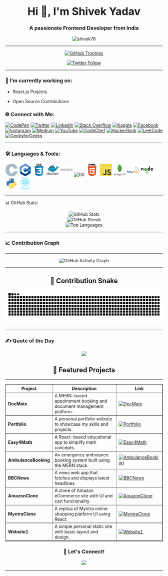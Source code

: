 
<h1 align="center"><b><big>Hi 👋, I'm Shivek Yadav</big></b></h1>
<h3 align="center">A passionate Frontend Developer from India</h3>

<p align="center">
  <img src="https://komarev.com/ghpvc/?username=shivek78&label=Profile%20views&color=0e75b6&style=flat" alt="shivek78" />
</p>

---

<p align="center">
  <a href="https://github.com/ryo-ma/github-profile-trophy">
    <img src="https://github-profile-trophy.vercel.app/?username=shivek78&theme=onedark" alt="GitHub Trophies" />
  </a>
</p>


<p align="center">
  <a href="https://twitter.com/shivek_ydv" target="_blank">
    <img src="https://img.shields.io/twitter/follow/shivek_ydv?logo=twitter&style=for-the-badge" alt="Twitter Follow" />
  </a>
</p>

---

### 🔭 I’m currently working on:

- React.js Projects

- Open Source Contributions



### 🌐 Connect with Me:

<p align="left">
  <a href="https://codepen.io/shivek-yadav" target="_blank"><img src="https://raw.githubusercontent.com/rahuldkjain/github-profile-readme-generator/master/src/images/icons/Social/codepen.svg" height="30" width="40" alt="CodePen" /></a>
  <a href="https://twitter.com/shivek_ydv" target="_blank"><img src="https://raw.githubusercontent.com/rahuldkjain/github-profile-readme-generator/master/src/images/icons/Social/twitter.svg" height="30" width="40" alt="Twitter" /></a>
  <a href="https://linkedin.com/in/shivek-yadav" target="_blank"><img src="https://raw.githubusercontent.com/rahuldkjain/github-profile-readme-generator/master/src/images/icons/Social/linked-in-alt.svg" height="30" width="40" alt="LinkedIn" /></a>
  <a href="https://stackoverflow.com/users/your-id" target="_blank"><img src="https://raw.githubusercontent.com/rahuldkjain/github-profile-readme-generator/master/src/images/icons/Social/stack-overflow.svg" height="30" width="40" alt="Stack Overflow" /></a>
  <a href="https://kaggle.com/shivek_ydv" target="_blank"><img src="https://raw.githubusercontent.com/rahuldkjain/github-profile-readme-generator/master/src/images/icons/Social/kaggle.svg" height="30" width="40" alt="Kaggle" /></a>
  <a href="https://facebook.com/shivek.yadav" target="_blank"><img src="https://raw.githubusercontent.com/rahuldkjain/github-profile-readme-generator/master/src/images/icons/Social/facebook.svg" height="30" width="40" alt="Facebook" /></a>
  <a href="https://instagram.com/shivek_ydv" target="_blank"><img src="https://raw.githubusercontent.com/rahuldkjain/github-profile-readme-generator/master/src/images/icons/Social/instagram.svg" height="30" width="40" alt="Instagram" /></a>
  <a href="https://medium.com/@shivek_ydv" target="_blank"><img src="https://raw.githubusercontent.com/rahuldkjain/github-profile-readme-generator/master/src/images/icons/Social/medium.svg" height="30" width="40" alt="Medium" /></a>
  <a href="https://www.youtube.com/@shivek_ydv" target="_blank"><img src="https://raw.githubusercontent.com/rahuldkjain/github-profile-readme-generator/master/src/images/icons/Social/youtube.svg" height="30" width="40" alt="YouTube" /></a>
  <a href="https://www.codechef.com/users/shivek_ydv" target="_blank"><img src="https://cdn.jsdelivr.net/npm/simple-icons@3.1.0/icons/codechef.svg" height="30" width="40" alt="CodeChef" /></a>
  <a href="https://www.hackerrank.com/shivek_ydv" target="_blank"><img src="https://raw.githubusercontent.com/rahuldkjain/github-profile-readme-generator/master/src/images/icons/Social/hackerrank.svg" height="30" width="40" alt="HackerRank" /></a>
  <a href="https://leetcode.com/shivek_ydv" target="_blank"><img src="https://raw.githubusercontent.com/rahuldkjain/github-profile-readme-generator/master/src/images/icons/Social/leet-code.svg" height="30" width="40" alt="LeetCode" /></a>
  <a href="https://auth.geeksforgeeks.org/user/shivek_ydv" target="_blank"><img src="https://raw.githubusercontent.com/rahuldkjain/github-profile-readme-generator/master/src/images/icons/Social/geeks-for-geeks.svg" height="30" width="40" alt="GeeksforGeeks" /></a>
</p>

---

### 🛠️ Languages & Tools:

<p align="left">
  <img src="https://raw.githubusercontent.com/devicons/devicon/master/icons/c/c-original.svg" alt="C" width="40" height="40"/>
  <img src="https://raw.githubusercontent.com/devicons/devicon/master/icons/cplusplus/cplusplus-original.svg" alt="C++" width="40" height="40"/>
  <img src="https://raw.githubusercontent.com/devicons/devicon/master/icons/css3/css3-original-wordmark.svg" alt="CSS3" width="40" height="40"/>
  <img src="https://raw.githubusercontent.com/devicons/devicon/master/icons/docker/docker-original-wordmark.svg" alt="Docker" width="40" height="40"/>
  <img src="https://raw.githubusercontent.com/devicons/devicon/master/icons/express/express-original-wordmark.svg" alt="Express.js" width="40" height="40"/>
  <img src="https://www.vectorlogo.zone/logos/git-scm/git-scm-icon.svg" alt="Git" width="40" height="40"/>
  <img src="https://raw.githubusercontent.com/devicons/devicon/master/icons/html5/html5-original-wordmark.svg" alt="HTML5" width="40" height="40"/>
  <img src="https://raw.githubusercontent.com/devicons/devicon/master/icons/javascript/javascript-original.svg" alt="JavaScript" width="40" height="40"/>
  <img src="https://raw.githubusercontent.com/devicons/devicon/master/icons/mongodb/mongodb-original-wordmark.svg" alt="MongoDB" width="40" height="40"/>
  <img src="https://raw.githubusercontent.com/devicons/devicon/master/icons/mysql/mysql-original-wordmark.svg" alt="MySQL" width="40" height="40"/>
  <img src="https://raw.githubusercontent.com/devicons/devicon/master/icons/nodejs/nodejs-original-wordmark.svg" alt="Node.js" width="40" height="40"/>
  <img src="https://raw.githubusercontent.com/devicons/devicon/master/icons/python/python-original.svg" alt="Python" width="40" height="40"/>
  <img src="https://raw.githubusercontent.com/devicons/devicon/master/icons/react/react-original-wordmark.svg" alt="React" width="40" height="40"/>
</p>

---

📊 GitHub Stats:

<p align="center">
  <img src="https://github-readme-stats.vercel.app/api?username=shivek78&theme=dark&hide_border=false&show_icons=true" alt="GitHub Stats" /><br/>
  <img src="https://github-readme-streak-stats.herokuapp.com/?user=shivek78&theme=dark&hide_border=false" alt="GitHub Streak" /><br/>
  <img src="https://github-readme-stats.vercel.app/api/top-langs/?username=shivek78&layout=compact&theme=dark&hide_border=false" alt="Top Languages" />
</p>

---

### 📈 Contribution Graph

---

<p align="center">
  <img src="https://github-readme-activity-graph.vercel.app/graph?username=shivek78&theme=react-dark&hide_border=true" alt="GitHub Activity Graph" />
</p>

---
<div align="center">

## 🐍 Contribution Snake
![snake gif](https://github.com/shivek78/shivek78/blob/output/github-snake-dark.svg)


---
  
</div>



### ✍️ Quote of the Day

<p align="center">
  <img src="https://quotes-github-readme.vercel.app/api?type=horizontal&theme=radical" />
</p>



 <div align="center">
  <h2>🚀 Featured Projects</h2>
  <hr />
  <table border="1" cellspacing="0" cellpadding="10" width="90%">
    <thead>
      <tr>
        <th>Project</th>
        <th>Description</th>
        <th>Link</th>
      </tr>
    </thead>
    <tbody>
      <tr>
        <td><b>DocMate</b></td>
        <td>A MERN-based appointment booking and document management platform.</td>
        <td>
          <a href="https://github.com/shivek78/Docmate">
            <img src="https://img.shields.io/badge/DocMate-MERN%20App-blue?style=for-the-badge&logo=appveyor" alt="DocMate" />
          </a>
        </td>
      </tr>
      <tr>
        <td><b>Portfolio</b></td>
        <td>A personal portfolio website to showcase my skills and projects.</td>
        <td>
          <a href="https://github.com/shivek78/Portfolio">
            <img src="https://img.shields.io/badge/Portfolio-Website-green?style=for-the-badge&logo=appveyor" alt="Portfolio" />
          </a>
        </td>
      </tr>
      <tr>
        <td><b>Easy4Math</b></td>
        <td>A React-based educational app to simplify math concepts.</td>
        <td>
          <a href="https://github.com/shivek78/Easy4Math">
            <img src="https://img.shields.io/badge/Easy4Math-React%20App-yellow?style=for-the-badge&logo=appveyor" alt="Easy4Math" />
          </a>
        </td>
      </tr>
      <tr>
        <td><b>AmbulanceBooking</b></td>
        <td>An emergency ambulance booking system built using the MERN stack.</td>
        <td>
          <a href="https://github.com/shivek78/AmbulanceBooking">
            <img src="https://img.shields.io/badge/AmbulanceBooking-MERN%20App-red?style=for-the-badge&logo=appveyor" alt="AmbulanceBooking" />
          </a>
        </td>
      </tr>
      <tr>
        <td><b>BBCNews</b></td>
        <td>A news web app that fetches and displays latest headlines.</td>
        <td>
          <a href="https://github.com/shivek78/BBCNews">
            <img src="https://img.shields.io/badge/BBCNews-News%20App-orange?style=for-the-badge&logo=appveyor" alt="BBCNews" />
          </a>
        </td>
      </tr>
      <tr>
        <td><b>AmazonClone</b></td>
        <td>A clone of Amazon eCommerce site with UI and cart functionality.</td>
        <td>
          <a href="https://github.com/shivek78/AmazonClone">
            <img src="https://img.shields.io/badge/AmazonClone-Ecommerce%20App-blueviolet?style=for-the-badge&logo=appveyor" alt="AmazonClone" />
          </a>
        </td>
      </tr>
      <tr>
        <td><b>MyntraClone</b></td>
        <td>A replica of Myntra online shopping platform UI using React.</td>
        <td>
          <a href="https://github.com/shivek78/MyntraClone">
            <img src="https://img.shields.io/badge/MyntraClone-Ecommerce%20App-purple?style=for-the-badge&logo=appveyor" alt="MyntraClone" />
          </a>
        </td>
      </tr>
      <tr>
        <td><b>Website1</b></td>
        <td>A simple personal static site with basic layout and design.</td>
        <td>
          <a href="https://github.com/shivek78/Website1">
            <img src="https://img.shields.io/badge/Website1-Personal%20Site-lightgrey?style=for-the-badge&logo=appveyor" alt="Website1" />
          </a>
        </td>
      </tr>
    </tbody>
  </table>
</div>


<h3 align="center">🤝 Let's Connect!</h3>
<p align="center">
  <a href="mailto:shivek.yadav@email.com"><img src="https://img.shields.io/badge/Email-D14836?style=for-the-badge&logo=gmail&logoColor=white"></a>

---  
